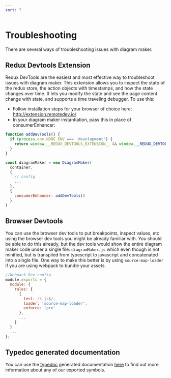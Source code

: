 ```yaml
---
sort: 7
---
```


# Troubleshooting
There are several ways of troubleshooting issues with diagram maker.

## Redux Devtools Extension
Redux DevTools are the easiest and most effective way to troubleshoot issues with diagram maker. This extension allows you to inspect the state of the redux store, the action objects with timestamps, and how the state changes over time. It lets you modify the state and see the page content change with state, and supports a time traveling debugger. To use this:
* Follow installation steps for your browser of choice here: http://extension.remotedev.io/
* In your diagram maker instantiation, pass this in place of consumerEnhancer:

```javascript
function addDevTools() {
  if (process.env.NODE_ENV === 'development') {
    return window.__REDUX_DEVTOOLS_EXTENSION__ && window.__REDUX_DEVTOOLS_EXTENSION__();
  }
}

const diagramMaker = new DiagramMaker(
  container,
  {
    // config
    ...
  },
  {
    consumerEnhancer: addDevTools()
  }
)
```

## Browser Devtools
You can use the browser dev tools to put breakpoints, inspect values, etc using the browser dev tools you might be already familiar with. You should be able to do this already, but the dev tools would show the entire diagram maker code under a single file: `diagramMaker.js` which even though is not minified, but is transpiled from typescript to javascript and concatenated into a single file. One way to make this better is by using `source-map-loader` if you are using webpack to bundle your assets.

```javascript
//Webpack Dev config
module.exports = {
  module: {
    rules: {
      {
        test: /\.js$/,
        loader: 'source-map-loader',
        enforce: 'pre'
      },
      ...
    }
  }
  ...
};
```

## Typedoc generated documentation
You can use the [typedoc](http://typedoc.org/) generated documentation [here](/typedoc/globals.html) to find out more information about any of our exported symbols.
